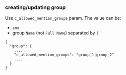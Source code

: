 ### creating/updating group

Use `c_allowed_mention_groups` param. The value can be:
- `any`
- group `Name` (not `Full Name`) separated by `|`

```
{
  "group": {
    .....
    "c_allowed_mention_groups": "group_1|group_2"
    .....
  }
}
```
